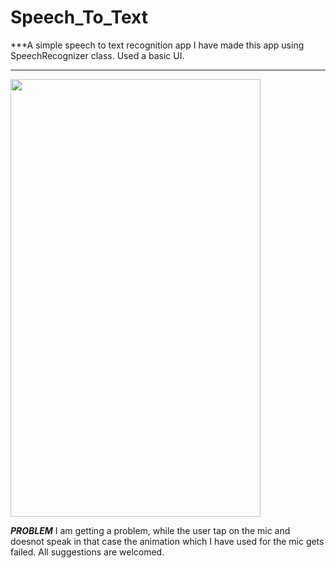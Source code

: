 # Speech_To_Text
***A simple speech to text recognition app
I have made this app using SpeechRecognizer class.
Used a basic UI.
***

<img src="https://user-images.githubusercontent.com/55402565/124349801-b89ecd80-dc0e-11eb-8806-7ddc2c11ddd2.jpg" width="400" height="700"/>


***PROBLEM***
I am getting a problem, while the user tap on the mic and doesnot speak in that case the animation which I have used for the mic gets failed.
All suggestions are welcomed.
